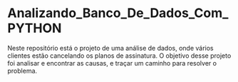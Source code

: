 # Analizando_Banco_De_Dados_Com_PYTHON
 Neste repositório está o projeto de uma análise de dados, onde vários clientes estão cancelando os planos de assinatura. O objetivo desse projeto foi analisar e encontrar as causas, e traçar um caminho para resolver o problema.

